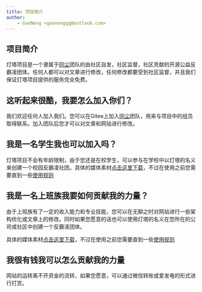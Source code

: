 ```yaml
---
title: 项目简介
author: 
    - GaoNeng <gaonenggg@outlook.com>
---
```


## 项目简介

灯塔项目是一个隶属于[同尘](https://gitee.com/tongchen-dev)团队的由社区自发，社区监督，社区贡献的开源公益反霸凌团体。任何人都可以对文章进行修改，任何修改都要受到社区监督，并且我们保证灯塔项目提供的服务完全免费。

## 这听起来很酷，我要怎么加入你们？

我们欢迎任何人加入我们。您可以在Gitee上加入[同尘](https://gitee.com/tongchen-dev)团队，用来与项目中的组员取得联系。加入团队后您才可以对文章和网站进行修改。

## 我是一名学生我也可以加入吗？

灯塔项目不会有年龄限制，由于您还是在校学生，可以参与在学校中以灯塔的名义来创建一个校园反霸凌社团。具体的媒体素材[点击这里下载](https://pan.baidu.com/s/1h7W5guaZ9VFqOhEVqhmGGg?pwd=5kd8)，不过在使用之前您需要直到一些[使用规则](about/media-use-rules)

## 我是一名上班族我要如何贡献我的力量？

由于上班族有了一定的收入能力和专业技能，您可以在无聊之时对网站进行一些架构优化或文章上的修改。同时如果您愿意的话也可以使用灯塔的名义在您所在的公司或社区中创建一个反霸凌团体。

具体的媒体素材[点击这里下载](https://pan.baidu.com/s/1h7W5guaZ9VFqOhEVqhmGGg?pwd=5kd8)，不过在使用之前您需要直到一些[使用规则](media-use-rules)

## 我很有钱我可以怎么贡献我的力量

网站的运转离不开资金的流转，如果您愿意，可以通过微信转账或爱发电的形式进行打赏。